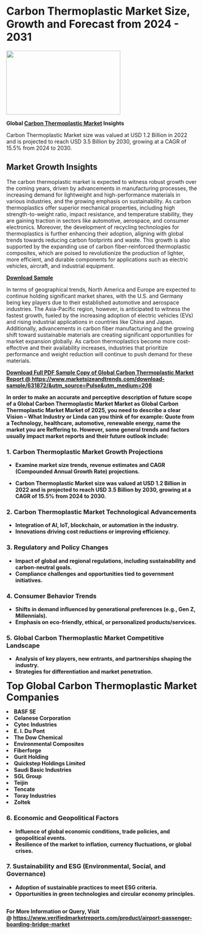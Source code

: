 <H1>Carbon Thermoplastic Market Size, Growth and Forecast from 2024 - 2031</H1><img class="aligncenter size-medium wp-image-584254" src="https://thirdeyenews.in/wp-content/uploads/2024/09/Global-Market-Research-300x168.jpeg" alt="" width="300" height="168" /><p><strong>Global&nbsp;<a href="https://www.marketsizeandtrends.com/download-sample/631872/&amp;utm_source=Pulse&amp;utm_medium=208">Carbon Thermoplastic Market</a> Insights</strong></p><p>Carbon Thermoplastic Market size was valued at USD 1.2 Billion in 2022 and is projected to reach USD 3.5 Billion by 2030, growing at a CAGR of 15.5% from 2024 to 2030.</p><p><h2>Market Growth Insights</h2> <p>The carbon thermoplastic market is expected to witness robust growth over the coming years, driven by advancements in manufacturing processes, the increasing demand for lightweight and high-performance materials in various industries, and the growing emphasis on sustainability. As carbon thermoplastics offer superior mechanical properties, including high strength-to-weight ratio, impact resistance, and temperature stability, they are gaining traction in sectors like automotive, aerospace, and consumer electronics. Moreover, the development of recycling technologies for thermoplastics is further enhancing their adoption, aligning with global trends towards reducing carbon footprints and waste. This growth is also supported by the expanding use of carbon fiber-reinforced thermoplastic composites, which are poised to revolutionize the production of lighter, more efficient, and durable components for applications such as electric vehicles, aircraft, and industrial equipment.</p> <p><strong><a href="#">Download Sample</a></strong></p> <p>In terms of geographical trends, North America and Europe are expected to continue holding significant market shares, with the U.S. and Germany being key players due to their established automotive and aerospace industries. The Asia-Pacific region, however, is anticipated to witness the fastest growth, fueled by the increasing adoption of electric vehicles (EVs) and rising industrial applications in countries like China and Japan. Additionally, advancements in carbon fiber manufacturing and the growing shift toward sustainable materials are creating significant opportunities for market expansion globally. As carbon thermoplastics become more cost-effective and their availability increases, industries that prioritize performance and weight reduction will continue to push demand for these materials. <p><strong><a href="#"></p><p><span class=""><strong>Download Full PDF Sample Copy of Global Carbon Thermoplastic Market Report</strong> @ <a href="https://www.marketsizeandtrends.com/download-sample/631872/&amp;utm_source=Pulse&amp;utm_medium=208" target="_blank">https://www.marketsizeandtrends.com/download-sample/631872/&amp;utm_source=Pulse&amp;utm_medium=208</a></span></p><p>In order to make an accurate and perceptive description of future scope of a Global&nbsp;Carbon Thermoplastic Market Market as Global&nbsp;Carbon Thermoplastic Market Market of 2025, you need to describe a clear Vision &ndash; What Industry or Linda can you think of for example: Quote from a Technology, healthcare, automotive, renewable energy, name the market you are Reffering to. However, some general trends and factors usually impact market reports and their future outlook include:</p><h3>1.&nbsp;<strong>Carbon Thermoplastic Market Growth Projections</strong></h3><ul><li>Examine market size trends, revenue estimates and CAGR (Compounded Annual Growth Rate) projections.</li><li><p>Carbon Thermoplastic Market size was valued at USD 1.2 Billion in 2022 and is projected to reach USD 3.5 Billion by 2030, growing at a CAGR of 15.5% from 2024 to 2030.</p></li></ul><h3>2.&nbsp;<strong>Carbon Thermoplastic Market Technological Advancements</strong></h3><ul><li>Integration of AI, IoT, blockchain, or automation in the industry.</li><li>Innovations driving cost reductions or improving efficiency.</li></ul><h3>3.&nbsp;<strong>Regulatory and Policy Changes</strong></h3><ul><li>Impact of global and regional regulations, including sustainability and carbon-neutral goals.</li><li>Compliance challenges and opportunities tied to government initiatives.</li></ul><h3>4.&nbsp;<strong>Consumer Behavior Trends</strong></h3><ul><li>Shifts in demand influenced by generational preferences (e.g., Gen Z, Millennials).</li><li>Emphasis on eco-friendly, ethical, or personalized products/services.</li></ul><h3>5.&nbsp;<strong>Global Carbon Thermoplastic Market Competitive Landscape</strong></h3><ul><li>Analysis of key players, new entrants, and partnerships shaping the industry.</li><li>Strategies for differentiation and market penetration.</li></ul><p data-pm-slice="1 1 []"><span style="color: inherit; font-family: inherit; font-size: 25px;">Top Global Carbon Thermoplastic Market Companies</span></p><div class="" data-test-id=""><p><li>BASF SE</li><li> Celanese Corporation</li><li> Cytec Industries</li><li> E. I. Du Pont</li><li> The Dow Chemical</li><li> Environmental Composites</li><li> Fiberforge</li><li> Gurit Holding</li><li> Quickstep Holdings Limited</li><li> Saudi Basic Industries</li><li> SGL Group</li><li> Teijin</li><li> Tencate</li><li> Toray Industries</li><li> Zoltek</li></p></div><h3>6.&nbsp;<strong>Economic and Geopolitical Factors</strong></h3><ul><li>Influence of global economic conditions, trade policies, and geopolitical events.</li><li>Resilience of the market to inflation, currency fluctuations, or global crises.</li></ul><h3>7.&nbsp;<strong>Sustainability and ESG (Environmental, Social, and Governance)</strong></h3><ul><li>Adoption of sustainable practices to meet ESG criteria.</li><li>Opportunities in green technologies and circular economy principles.</li></ul><h2><strong style="font-size: 14px;">For More Information or Query, Visit @&nbsp;</strong><a style="background-color: #ffffff; font-size: 14px;" href="https://www.marketsizeandtrends.com/report/carbon-thermoplastic-market/" target="_blank">https://www.verifiedmarketreports.com/product/airport-passenger-boarding-bridge-market</a></h2>

